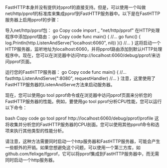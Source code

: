 FastHTTP本身并没有提供对pprof的直接支持。但是，可以使用一个叫做net/http/pprof的标准库来集成pprof到FastHTTP服务器中。以下是在FastHTTP服务器上启用pprof的步骤：

导入net/http/pprof包：
go
Copy code
import _ "net/http/pprof"
在HTTP处理程序中添加pprof路由：
go
Copy code
func main() {
    //...
    go func() {
        log.Println(http.ListenAndServe("localhost:6060", nil))
    }()
    //...
}
这将启动一个HTTP服务器，监听地址为localhost:6060，并将pprof路由添加到默认HTTP处理程序中。现在，您可以在浏览器中访问http://localhost:6060/debug/pprof/来访问pprof页面。

运行您的FastHTTP服务器：
go
Copy code
func main() {
    //...
    fasthttp.ListenAndServe(":8080", requestHandler)
    //...
}
注意，这里使用了FastHTTP服务器的ListenAndServe方法来启动服务器。

现在，您可以使用go tool pprof命令或在浏览器中访问pprof页面来分析您的FastHTTP服务器的性能。例如，要使用go tool pprof分析CPU性能，您可以运行以下命令：

bash
Copy code
go tool pprof http://localhost:6060/debug/pprof/profile
这将收集并分析您的FastHTTP服务器的CPU剖面。您可以使用其他pprof命令和选项来执行其他类型的性能分析。

请注意，这种方法需要同时启动一个http服务器和FastHTTP服务器，可能会产生一些额外的开销。如果您想避免这个问题，可以使用一个第三方库，如github.com/felixge/fgprof，它可以将pprof集成到FastHTTP服务器中，而无需同时启动一个http服务器。



